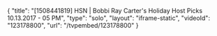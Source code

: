{
    "title": "[1508441819] HSN | Bobbi Ray Carter's Holiday Host Picks 10.13.2017 - 05 PM",
    "type": "solo",
    "layout": "iframe-static",
    "videoId": "123178800",
    "url": "\/tvpembed\/123178800"
}